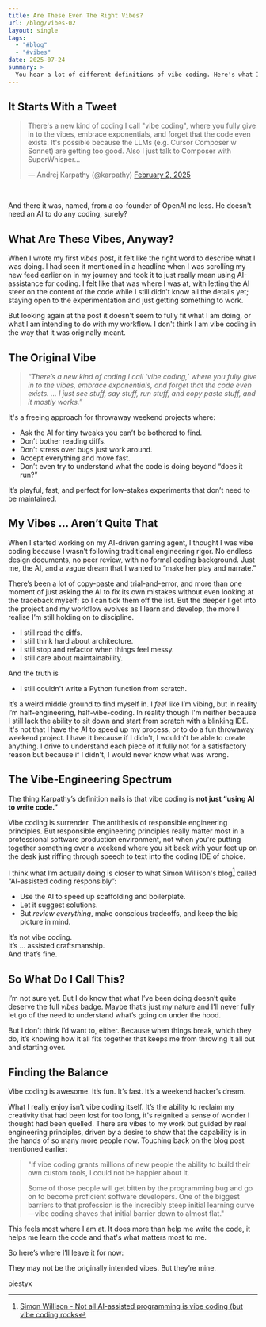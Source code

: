 ```yaml
---
title: Are These Even The Right Vibes?
url: /blog/vibes-02
layout: single
tags:
  - "#blog"
  - "#vibes"
date: 2025-07-24
summary: >
  You hear a lot of different definitions of vibe coding. Here's what I think it actually is, and where I keep slipping up…
---
```

## It Starts With a Tweet

<blockquote class="twitter-tweet"><p lang="en" dir="ltr">There&#39;s a new kind of coding I call &quot;vibe coding&quot;, where you fully give in to the vibes, embrace exponentials, and forget that the code even exists. It&#39;s possible because the LLMs (e.g. Cursor Composer w Sonnet) are getting too good. Also I just talk to Composer with SuperWhisper…</p>&mdash; Andrej Karpathy (@karpathy) <a href="https://twitter.com/karpathy/status/1886192184808149383?ref_src=twsrc%5Etfw">February 2, 2025</a></blockquote> <script async src="https://platform.twitter.com/widgets.js" charset="utf-8"></script><br>

And there it was, named, from a co-founder of OpenAI no less. He doesn't need an AI to do any coding, surely?

## What Are These Vibes, Anyway?

When I wrote my first *vibes* post, it felt like the right word to describe what I was doing. I had seen it mentioned in a headline when I was scrolling my new feed earlier on in my journey and took it to just really mean using AI-assistance for coding. I felt like that was where I was at, with letting the AI steer on the content of the code while I still didn't know all the details yet; staying open to the experimentation and just getting something to work.  
  
But looking again at the post it doesn't seem to fully fit what I am doing, or what I am intending to do with my workflow. I don't think I am vibe coding in the way that it was originally meant.

## The Original Vibe

> *“There’s a new kind of coding I call ‘vibe coding,’ where you fully give in to the vibes, embrace exponentials, and forget that the code even exists. … I just see stuff, say stuff, run stuff, and copy paste stuff, and it mostly works.”*

It's a freeing approach for throwaway weekend projects where:

- Ask the AI for tiny tweaks you can’t be bothered to find.
- Don’t bother reading diffs.
- Don’t stress over bugs just work around.
- Accept everything and move fast.  
- Don’t even try to understand what the code is doing beyond “does it run?”

It’s playful, fast, and perfect for low-stakes experiments that don’t need to be maintained.

## My Vibes … Aren’t Quite That

When I started working on my AI-driven gaming agent, I thought I was vibe coding because I wasn’t following traditional engineering rigor. No endless design documents, no peer review, with no formal coding background. Just me, the AI, and a vague dream that I wanted to “make her play and narrate.”  

There’s been a lot of copy-paste and trial-and-error, and more than one moment of just asking the AI to fix its own mistakes without even looking at the traceback myself; so I can tick them off the list. But the deeper I get into the project and my workflow evolves as I learn and develop, the more I realise I’m still holding on to discipline.

- I still read the diffs.
- I still think hard about architecture.
- I still stop and refactor when things feel messy.
- I still care about maintainability.

And the truth is

- I still couldn't write a Python function from scratch.

It’s a weird middle ground to find myself in. I *feel* like I’m vibing, but in reality I’m half-engineering, half-vibe-coding. In reality though I'm neither because I still lack the ability to sit down and start from scratch with a blinking IDE. It's not that I have the AI to speed up my process, or to do a fun throwaway weekend project. I have it because if I didn't, I wouldn't be able to create anything. I drive to understand each piece of it fully not for a satisfactory reason but because if I didn't, I would never know what was wrong.

## The Vibe-Engineering Spectrum

The thing Karpathy’s definition nails is that vibe coding is **not just “using AI to write code.”**

Vibe coding is surrender. The antithesis of responsible engineering principles. But responsible engineering principles really matter most in a professional software production environment, not when you're putting together something over a weekend where you sit back with your feet up on the desk just riffing through speech to text into the coding IDE of choice.

I think what I’m actually doing is closer to what Simon Willison's blog[^1]  called “AI-assisted coding responsibly”:  

- Use the AI to speed up scaffolding and boilerplate.
- Let it suggest solutions.
- But *review everything*, make conscious tradeoffs, and keep the big picture in mind.

It’s not vibe coding.  
It’s … assisted craftsmanship.  
And that’s fine.

## So What Do I Call This?

I’m not sure yet. But I do know that what I’ve been doing doesn’t quite deserve the full *vibes* badge. Maybe that’s just my nature and I'll never fully let go of the need to understand what’s going on under the hood.  

But I don’t think I’d want to, either. Because when things break, which they do, it’s knowing how it all fits together that keeps me from throwing it all out and starting over.

## Finding the Balance

Vibe coding is awesome. It’s fun. It’s fast. It’s a weekend hacker’s dream.  

What I really enjoy isn’t vibe coding itself. It’s the ability to reclaim my creativity that had been lost for too long, it's reignited a sense of wonder I thought had been quelled. There are vibes to my work but guided by real engineering principles, driven by a desire to show that the capability is in the hands of so many more people now. Touching back on the blog post mentioned earlier:

> "If vibe coding grants millions of new people the ability to build their own custom tools, I could not be happier about it.
>
> Some of those people will get bitten by the programming bug and go on to become proficient software developers. One of the biggest barriers to that profession is the incredibly steep initial learning curve—vibe coding shaves that initial barrier down to almost flat."

This feels most where I am at. It does more than help me write the code, it helps me learn the code and that's what matters most to me.  

So here’s where I’ll leave it for now:  

They may not be the originally intended vibes. But they’re mine.

piestyx


[^1]: [Simon Willison - Not all AI-assisted programming is vibe coding (but vibe coding rocks](https://simonwillison.net/2025/Mar/19/vibe-coding/)
